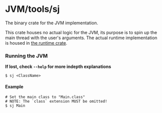 # JVM/tools/sj

The binary crate for the JVM implementation.

This crate houses no actual logic for the JVM, its purpose is to spin up the main thread with the user's
arguments. The actual runtime implementation is housed in [the runtime crate](../../runtime).

### Running the JVM

**If lost, check `--help` for more indepth explanations**

```console
$ sj <ClassName>
```

#### Example

```console
# Set the main class to "Main.class"
# NOTE: The `class` extension MUST be omitted!
$ sj Main
```